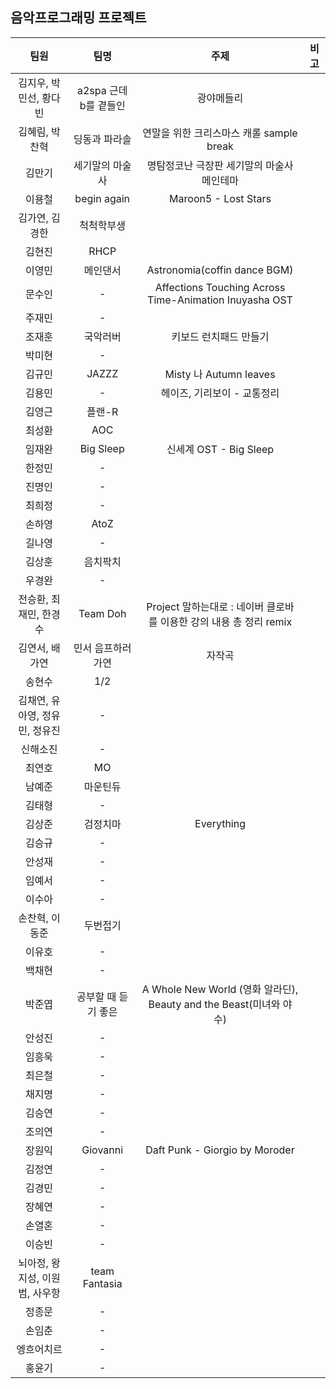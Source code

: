 ## 음악프로그래밍 프로젝트

| 팀원 | 팀명 | 주제 | 비고 |
|:--:|:--:|:--:|:--:|
| 김지우, 박민선, 황다빈  | a2spa 근데 b를 곁들인 | 광야메들리  | |
| 김혜림, 박찬혁  | 딩동과 파라솔 | 연말을 위한 크리스마스 캐롤 sample break | |
| 김만기  | 세기말의 마술사 | 명탐정코난 극장판 세기말의 마술사 메인테마 | | 
| 이용철  | begin again | Maroon5 - Lost Stars | |
| 김가연, 김경한  | 척척학부생 |  | | 
| 김현진  | RHCP |  | | 
| 이영민  | 메인댄서  | Astronomia(coffin dance BGM) | |
| 문수인 | - | Affections Touching Across Time-Animation Inuyasha OST | |
| 주재민 | - |  | |
| 조재훈 | 국악러버  | 키보드 런치패드 만들기 | |
| 박미현 | - |  | |
| 김규민  | JAZZZ  | Misty 나 Autumn leaves | |
| 김용민 | - | 헤이즈, 기리보이 - 교통정리 | |
| 김영근 | 플랜-R |  | |
| 최성환 | AOC |  | |
| 임재완 | Big Sleep | 신세계 OST - Big Sleep | |
| 한정민 | - |  | |
| 진명인 | - |  | |
| 최희정 | - |  | |
| 손하영 | AtoZ |  | |
| 길나영 | - |  | |
| 김상훈 | 음치팍치 |  | |
| 우경완 | - |  | |
| 전승환, 최재민, 한경수 | Team Doh | Project 말하는대로 : 네이버 클로바를 이용한 강의 내용 총 정리 remix | |
| 김연서, 배가연 | 민서 음프하러 가연 | 자작곡 | |
| 송현수 | 1/2  |  | |
| 김채연, 유아영, 정유민, 정유진 | - |  | |
| 신해소진 | - |  | |
| 최연호 | MO |  | |
| 남예준 | 마운틴듀 |  | |
| 김태형 | - |  | |
| 김상준 | 검정치마 | Everything | |
| 김승규 | - |  | |
| 안성재 | - |  | |
| 임예서 | - |  | |
| 이수아 | - |  | |
| 손찬혁, 이동준 | 두번접기 |  | |
| 이유호 | - |  | |
| 백채현 | - |  | |
| 박준엽 | 공부할 때 듣기 좋은 | A Whole New World (영화 알라딘), Beauty and the Beast(미녀와 야수) | |
| 안성진 | - |  | |
| 임흥욱 | - |  | |
| 최은철 | - |  | |
| 채지명 | - |  | |
| 김승연 | - |  | |
| 조의연 | - |  | |
| 장원익 | Giovanni | Daft Punk - Giorgio by Moroder | |
| 김정연 | - |  | |
| 김경민 | - |  | |
| 장혜연 | - |  | |
| 손열혼 | - |  | |
| 이승빈 | - |  | |
| 뇌아정, 왕지성, 이원범, 사우항 | team Fantasia |  | |
| 정종문 | - |  | |
| 손임춘 | - |  | |
| 엥흐어치르 | - |  | |
| 홍윤기 | - |  | |
